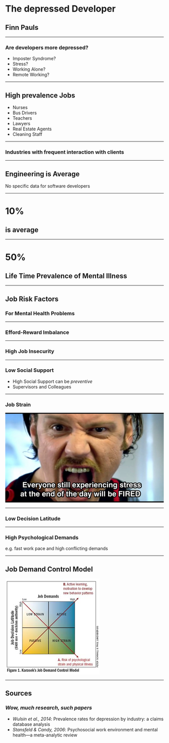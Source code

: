 # The depressed Developer
## Finn Pauls

---

### Are developers more depressed?
* Imposter Syndrome?
* Stress?
* Working Alone?
* Remote Working?

---

## High prevalence Jobs
* Nurses
* Bus Drivers
* Teachers
* Lawyers
* Real Estate Agents
* Cleaning Staff

---


### Industries with frequent interaction with clients

---

## Engineering is Average
No specific data for software developers

---

# 10%
## is average

---

# 50%
## Life Time Prevalence of Mental Illness 

---

## Job Risk Factors
### For Mental Health Problems

---

### Efford-Reward Imbalance

---

### High Job Insecurity

---

### Low Social Support
* High Social Support can be *preventive*
* Supervisors and Colleagues

---

### Job Strain
![Everyone will be fired](stress_fired.png)

---

### Low Decision Latitude


---

### High Psychological Demands

e.g. fast work pace and high conflicting demands

---

## Job Demand Control Model

![Karasek Model](karasek.jpg)

---

## Sources
### *Wow, much research, such papers*

* *Wulsin et al., 2014*: Prevalence rates for depression by industry: a claims database analysis
* *Stansfeld & Candy, 2006*: Psychosocial work environment and mental health—a meta-analytic review
